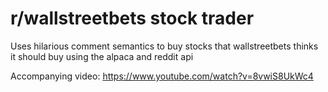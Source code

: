 # r/wallstreetbets stock trader

Uses hilarious comment semantics to buy stocks that wallstreetbets thinks it should buy using the alpaca and reddit api

Accompanying video: https://www.youtube.com/watch?v=8vwiS8UkWc4

